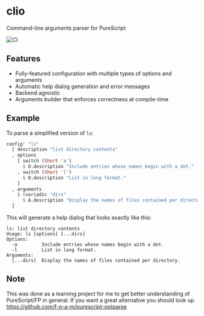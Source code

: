 # clio
Command-line arguments parser for PureScript

![CI](https://github.com/flix477/purescript-clio/workflows/PureScript%20CI/badge.svg)

## Features
- Fully-featured configuration with multiple types of options and arguments
- Automatic help dialog generation and error messages
- Backend agnostic
- Arguments builder that enforces correctness at compile-time

## Example
To parse a simplified version of `ls`:
```purescript
config' "ls"
  [ description "list directory contents"
  , options
    [ switch (Short 'a')
      $ O.description "Include entries whose names begin with a dot."
    , switch (Short 'l')
      $ O.description "List in long format."
    ]
  , arguments
    $ (variadic "dirs"
      $ A.description "Display the names of files contained per directory.")
  ]
```

This will generate a help dialog that looks exactly like this:
```
ls: list directory contents
Usage: ls [options] [...dirs]
Options:
  -a         Include entries whose names begin with a dot.
  -l         List in long format.
Arguments:
  [...dirs]  Display the names of files contained per directory.
```

## Note
This was done as a learning project for me to get better understanding of PureScript/FP in general.
If you want a great alternative you should look up https://github.com/f-o-a-m/purescript-optparse
